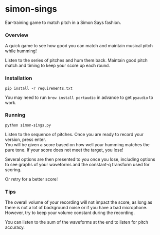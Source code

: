 # simon-sings
Ear-training game to match pitch in a Simon Says fashion.

### Overview

A quick game to see how good you can match and maintain musical pitch while humming!

Listen to the series of pitches and hum them back.  Maintain good pitch match and timing to keep your score up each round.  

### Installation

`pip install -r requirements.txt`

You may need to run `brew install portaudio` in advance to get `pyaudio` to work.

### Running

`python simon-sings.py`

Listen to the sequence of pitches.  Once you are ready to record your version, press enter.  
You will be given a score based on how well your humming matches the pure tone.  If your score
does not meet the target, you lose!

Several options are then presented to you once you lose, 
including options to see graphs of your waveforms and the constant-q transform used for scoring.

Or retry for a better score!

### Tips

The overall volume of your recording will not impact the score, as long as there is not a lot of 
background noise or if you have a bad microphone.  However, try to keep your volume constant during the
recording.

You can listen to the sum of the waveforms at the end to listen for pitch accuracy.
